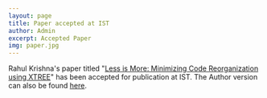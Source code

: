 ```yaml
---
layout: page
title: Paper accepted at IST
author: Admin
excerpt: Accepted Paper
img: paper.jpg
---
```


Rahul Krishna's paper titled "[Less is More: Minimizing Code Reorganization using XTREE](https://arxiv.org/abs/1609.03614)" has been accepted for publication at IST. The Author version can also be found [here](https://arxiv.org/abs/1609.03614).
